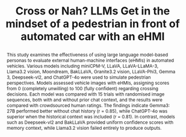 ---
layout: publication
sitemap: false
title: "Cross or Nah? LLMs Get in the mindset of a pedestrian in front of automated car with an eHMI"
authors: Alam, M. S., Bazilinskyy, P.
pdf: alam2025cross
image: alam2025cross.jpg
display: Submitted for publication.
year: 
doi: 
code: https://github.com/Shaadalam9/llms-av-crowdsourced
suppmat: https://www.dropbox.com/scl/fo/xs37ldfp72dspsrjykc2d/AEnstqB2KFDRjnnl8M0VJz8?rlkey=63vcekw3qr2c91ao38j1wtxow
abstract: "This study examines the effectiveness of using large language model-based personas to evaluate external human-machine interfaces (eHMIs) in automated vehicles. Various models including miniCPM-V, LLaVA, LLaVA-LLaMA-3, Llama3.2 vision, Moondream, BakLLaVA, Granite3.2 vision, LLaVA-Phi3, Gemma 3, Deepseek-vl2, and ChatGPT-4o were used to simulate pedestrian perspectives. Models assessed vehicle images with eHMIs, assigning scores from 0 (completely unwilling) to 100 (fully confident) regarding crossing decisions. Each model was compared with 15 trials with randomised image sequences, both with and without prior chat context, and the results were compared with crowdsourced human ratings. The findings indicate Gemma3: 27B performed better without chat history (r = 0.85), while ChatGPT-4o was superior when the historical context was included (r = 0.81). In contrast, models such as Deepseek-vl2 and BakLLaVA provided uniform confidence scores with memory context, while Llama3.2 vision failed entirely to produce outputs."
---